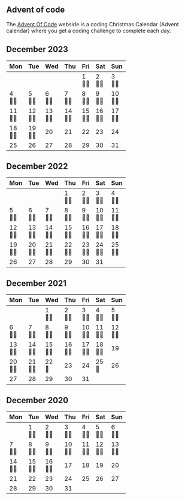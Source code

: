 ## Advent of code

The [Advent Of Code](https://adventofcode.com/) webside is a coding Christmas Calendar (Advent calendar) where you get a coding challenge to complete each day.

## December 2023

| Mon          | Tue          | Wed          | Thu          | Fri          | Sat          | Sun          |
|--------------|--------------|--------------|--------------|--------------|--------------|--------------|
|              |              |              |              | 1<br/> 🌟🌟  | 2<br/> 🌟🌟  | 3<br/> 🌟🌟  |
| 4<br/> 🌟🌟  | 5<br/> 🌟🌟  | 6<br/> 🌟🌟  | 7<br/> 🌟🌟  | 8<br/> 🌟🌟  | 9<br/> 🌟🌟  | 10<br/> 🌟🌟 |
| 11<br/> 🌟🌟 | 12<br/> 🌟🌟 | 13<br/> 🌟🌟 | 14<br/> 🌟🌟 | 15<br/> 🌟🌟 | 16<br/> 🌟🌟 | 17<br/> 🌟🌟 |
| 18<br/> 🌟🌟 | 19<br/> 🌟🌟 | 20<br/>      | 21<br/>      | 22<br/>      | 23<br/>      | 24<br/>      |
| 25           | 26           | 27           | 28           | 29           | 30           | 31           |


## December 2022

| Mon          | Tue          | Wed          | Thu          | Fri          | Sat          | Sun          |
|--------------|--------------|--------------|--------------|--------------|--------------|--------------|
|              |              |              | 1<br/> 🌟🌟  | 2<br/> 🌟🌟  | 3<br/> 🌟🌟  | 4<br/> 🌟🌟  |
| 5<br/> 🌟🌟  | 6<br/> 🌟🌟  | 7<br/> 🌟🌟  | 8<br/> 🌟🌟  | 9<br/> 🌟🌟  | 10<br/> 🌟🌟 | 11<br/> 🌟🌟 |
| 12<br/> 🌟🌟 | 13<br/> 🌟🌟 | 14<br/> 🌟🌟 | 15<br/> 🌟🌟 | 16<br/> 🌟🌟 | 17<br/> 🌟🌟 | 18<br/> 🌟🌟 |
| 19<br/> 🌟🌟 | 20<br/> 🌟🌟 | 21<br/> 🌟🌟 | 22<br/> 🌟🌟 | 23<br/> 🌟🌟 | 24<br/> 🌟🌟 | 25<br/> 🌟🌟 |
| 26           | 27           | 28           | 29           | 30           | 31           |              |

## December 2021

| Mon          | Tue          | Wed          | Thu          | Fri          | Sat          | Sun          |
|--------------|--------------|--------------|--------------|--------------|--------------|--------------|
|              |              | 1<br/> 🌟🌟  | 2<br/> 🌟🌟  | 3<br/> 🌟🌟  | 4<br/> 🌟🌟  | 5<br/> 🌟🌟  |
| 6<br/> 🌟🌟  | 7<br/> 🌟🌟  | 8<br/> 🌟🌟  | 9<br/> 🌟🌟  | 10<br/> 🌟🌟 | 11<br/> 🌟🌟 | 12<br/> 🌟🌟 |
| 13<br/> 🌟🌟 | 14<br/> 🌟🌟 | 15<br/> 🌟🌟 | 16<br/> 🌟🌟 | 17<br/> 🌟🌟 | 18<br/> 🌟🌟 | 19<br/>      |
| 20<br/> 🌟🌟 | 21<br/> 🌟🌟 | 22<br/> 🌟   | 23<br/>      | 24<br/>      | 25<br/> 🌟   | 26<br/>      |
| 27           | 28           | 29           | 30           | 31           |              |              |

## December 2020

| Mon          | Tue          | Wed          | Thu          | Fri          | Sat          | Sun          |
|--------------|--------------|--------------|--------------|--------------|--------------|--------------|
|              | 1<br/> 🌟🌟  | 2<br/> 🌟🌟  | 3<br/> 🌟🌟  | 4<br/> 🌟🌟  | 5<br/> 🌟🌟  | 6<br/> 🌟🌟  |
| 7<br/> 🌟🌟  | 8<br/> 🌟🌟  | 9<br/> 🌟🌟  | 10<br/> 🌟🌟 | 11<br/> 🌟🌟 | 12<br/> 🌟🌟 | 13<br/> 🌟🌟 |
| 14<br/> 🌟🌟 | 15<br/> 🌟🌟 | 16<br/> 🌟🌟 | 17<br/>      | 18<br/>      | 19<br/>      | 20<br/>      |
| 21<br/>      | 22<br/>      | 23<br/>      | 24<br/>      | 25<br/>      | 26<br/>      | 27<br/>      |
| 28           | 29           | 30           | 31           |              |              |              |
